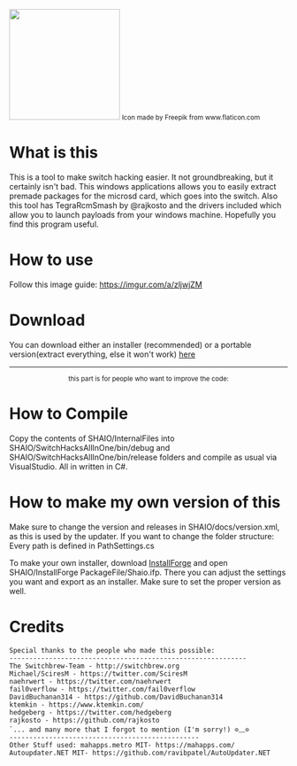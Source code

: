 <img src="https://image.flaticon.com/icons/svg/921/921691.svg?sanitize=true" width="200px">
<small>Icon made by Freepik from www.flaticon.com</small>

# What is this
This is a tool to make switch hacking easier.
It not groundbreaking, but it certainly isn't bad. This windows applications allows you to easily extract premade packages for the microsd card, which goes into the switch.
Also this tool has TegraRcmSmash by @rajkosto and the drivers included which allow you to launch payloads from your windows machine. Hopefully you find this program useful.

# How to use
Follow this image guide: https://imgur.com/a/zljwjZM

# Download
You can download either an installer (recommended) or a portable version(extract everything, else it won't work) [here](https://github.com/getraid/SHAIO/releases/latest)

<hr>
<small><center>this part is for people who want to improve the code:</center></small>

# How to Compile
Copy the contents of SHAIO/InternalFiles into SHAIO/SwitchHacksAllInOne/bin/debug and SHAIO/SwitchHacksAllInOne/bin/release folders and compile as usual via VisualStudio. All in written in C#.

# How to make my own version of this
Make sure to change the version and releases in SHAIO/docs/version.xml, as this is used by the updater.
If you want to change the folder structure: Every path is defined in PathSettings.cs

To make your own installer, download [InstallForge](https://installforge.net/download/) and open SHAIO/InstallForge PackageFile/Shaio.ifp. There you can adjust the settings you want and export as an installer. Make sure to set the proper version as well.

# Credits 
```
Special thanks to the people who made this possible:
------------------------------------------------------------ 
The Switchbrew-Team - http://switchbrew.org 
Michael/SciresM - https://twitter.com/SciresM 
naehrwert - https://twitter.com/naehrwert 
fail0verflow - https://twitter.com/fail0verflow 
DavidBuchanan314 - https://github.com/DavidBuchanan314 
ktemkin - https://www.ktemkin.com/ 
hedgeberg - https://twitter.com/hedgeberg 
rajkosto - https://github.com/rajkosto 
`... and many more that I forgot to mention (I'm sorry!) ⊙﹏⊙ 
------------------------------------------------ 
Other Stuff used: mahapps.metro MIT- https://mahapps.com/
Autoupdater.NET MIT- https://github.com/ravibpatel/AutoUpdater.NET
